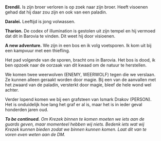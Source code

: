 **Erendil.**
Is zijn broer verloren is op zoek naar zijn broer. Heeft visoenen gehad dat hij daar zou zijn en ook van een paladin.

**Daralei.**
Leeftijd is jong volwassen.

**Tharion.**
De codex of illumination is gestolen uit zijn tempel en hij vermoed dat dit in Barovia te vinden. Dit weet hij door visioenen.

**A new adventure.**
We zijn in een bos en ik volg voetsporen. Ik kom uit bij een kampvuur met een thiefling.

Het pad volgende van de sporen, bracht ons in Barovia. Het bos is dood, ik ben opzoek naar de oorzaak van dit kwaad om de natuur te herstellen. 

We komen twee weerwolven (ENEMY, WEERWOLF) tegen die we verslaan. Ze kunnen alleen geraakt worden door magie. Bij een van de aanvallen met het zwaard van de paladin, versterkt door magie, bleef de hele wond wel achter.

Verder lopend komen we bij een grafsteen van Ismark Drakov (PERSON). Het is onduidelijk hoe lang het graf er al is, maar het is in ieder geval honderden jaren oud.

***To be continued.** Om Krezek binnen te komen moeten we iets aan de guards geven, maar momenteel hebben wij niets. Bedenk iets wat wij Krezek kunnen bieden zodat we binnen kunnen komen. Laat dit van te voren even weten aan de DM.*

